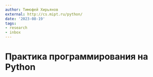 ```yaml
---
author: Тимофей Хирьянов
external: http://cs.mipt.ru/python/
date: '2023-08-19'
tags:
- research
- inbox
---
```


# Практика программирования на Python
